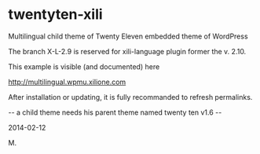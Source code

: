 twentyten-xili
==============

Multilingual child theme of Twenty Eleven embedded theme of WordPress

The branch X-L-2.9 is reserved for xili-language plugin former the v. 2.10.

This example is visible (and documented) here

http://multilingual.wpmu.xilione.com

After installation or updating, it is fully recommanded to refresh permalinks.

-- a child theme needs his parent theme named twenty ten v1.6 --

2014-02-12

M.
